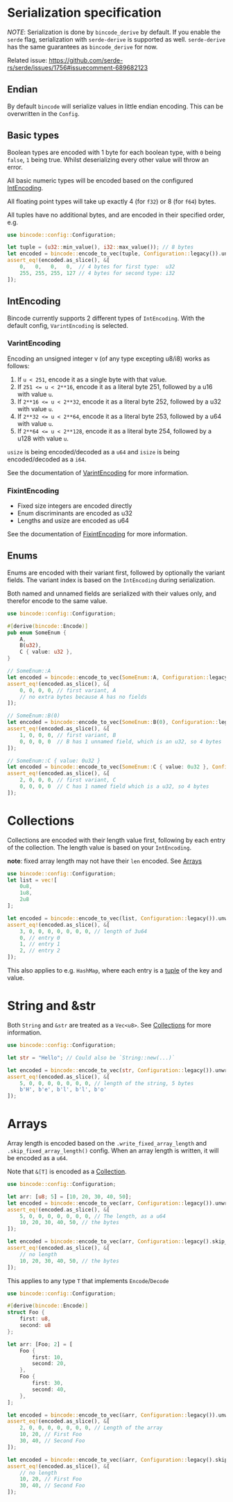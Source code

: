 # Serialization specification

*NOTE*: Serialization is done by `bincode_derive` by default. If you enable the `serde` flag, serialization with `serde-derive` is supported as well. `serde-derive` has the same guarantees as `bincode_derive` for now.

Related issue: <https://github.com/serde-rs/serde/issues/1756#issuecomment-689682123>

## Endian

By default `bincode` will serialize values in little endian encoding. This can be overwritten in the `Config`.

## Basic types

Boolean types are encoded with 1 byte for each boolean type, with `0` being `false`, `1` being true. Whilst deserializing every other value will throw an error.

All basic numeric types will be encoded based on the configured [IntEncoding](#intencoding).

All floating point types will take up exactly 4 (for `f32`) or 8 (for `f64`) bytes.

All tuples have no additional bytes, and are encoded in their specified order, e.g.
```rust
use bincode::config::Configuration;

let tuple = (u32::min_value(), i32::max_value()); // 8 bytes
let encoded = bincode::encode_to_vec(tuple, Configuration::legacy()).unwrap();
assert_eq!(encoded.as_slice(), &[
    0,   0,   0,   0,  // 4 bytes for first type:  u32
    255, 255, 255, 127 // 4 bytes for second type: i32
]);
```

## IntEncoding
Bincode currently supports 2 different types of `IntEncoding`. With the default config, `VarintEncoding` is selected.

### VarintEncoding
Encoding an unsigned integer v (of any type excepting u8/i8) works as follows:

1. If `u < 251`, encode it as a single byte with that value.
1. If `251 <= u < 2**16`, encode it as a literal byte 251, followed by a u16 with value `u`.
1. If `2**16 <= u < 2**32`, encode it as a literal byte 252, followed by a u32 with value `u`.
1. If `2**32 <= u < 2**64`, encode it as a literal byte 253, followed by a u64 with value `u`.
1. If `2**64 <= u < 2**128`, encode it as a literal byte 254, followed by a u128 with value `u`.

`usize` is being encoded/decoded as a `u64` and `isize` is being encoded/decoded as a `i64`.

See the documentation of [VarintEncoding](https://docs.rs/bincode/2.0.0-beta/bincode/config/struct.Configuration.html#method.with_variable_int_encoding) for more information.

### FixintEncoding

- Fixed size integers are encoded directly
- Enum discriminants are encoded as u32
- Lengths and usize are encoded as u64

See the documentation of [FixintEncoding](https://docs.rs/bincode/2.0.0-beta/bincode/config/struct.Configuration.html#method.with_fixed_int_encoding) for more information.

## Enums

Enums are encoded with their variant first, followed by optionally the variant fields. The variant index is based on the `IntEncoding` during serialization.

Both named and unnamed fields are serialized with their values only, and therefor encode to the same value.

```rust
use bincode::config::Configuration;

#[derive(bincode::Encode)]
pub enum SomeEnum {
    A,
    B(u32),
    C { value: u32 },
}

// SomeEnum::A
let encoded = bincode::encode_to_vec(SomeEnum::A, Configuration::legacy()).unwrap();
assert_eq!(encoded.as_slice(), &[
    0, 0, 0, 0, // first variant, A
    // no extra bytes because A has no fields
]);

// SomeEnum::B(0)
let encoded = bincode::encode_to_vec(SomeEnum::B(0), Configuration::legacy()).unwrap();
assert_eq!(encoded.as_slice(), &[
    1, 0, 0, 0, // first variant, B
    0, 0, 0, 0  // B has 1 unnamed field, which is an u32, so 4 bytes
]);

// SomeEnum::C { value: 0u32 }
let encoded = bincode::encode_to_vec(SomeEnum::C { value: 0u32 }, Configuration::legacy()).unwrap();
assert_eq!(encoded.as_slice(), &[
    2, 0, 0, 0, // first variant, C
    0, 0, 0, 0  // C has 1 named field which is a u32, so 4 bytes
]);
```

# Collections

Collections are encoded with their length value first, following by each entry of the collection. The length value is based on your `IntEncoding`.

**note**: fixed array length may not have their `len` encoded. See [Arrays](#arrays)

```rust
use bincode::config::Configuration;
let list = vec![
    0u8,
    1u8,
    2u8
];

let encoded = bincode::encode_to_vec(list, Configuration::legacy()).unwrap();
assert_eq!(encoded.as_slice(), &[
    3, 0, 0, 0, 0, 0, 0, 0, // length of 3u64
    0, // entry 0
    1, // entry 1
    2, // entry 2
]);
```

This also applies to e.g. `HashMap`, where each entry is a [tuple](#basic-types) of the key and value.

# String and &str

Both `String` and `&str` are treated as a `Vec<u8>`. See [Collections](#collections) for more information.

```rust
use bincode::config::Configuration;

let str = "Hello"; // Could also be `String::new(...)`

let encoded = bincode::encode_to_vec(str, Configuration::legacy()).unwrap();
assert_eq!(encoded.as_slice(), &[
    5, 0, 0, 0, 0, 0, 0, 0, // length of the string, 5 bytes
    b'H', b'e', b'l', b'l', b'o'
]);
```

# Arrays

Array length is encoded based on the `.write_fixed_array_length` and `.skip_fixed_array_length()` config. When an array length is written, it will be encoded as a `u64`.

Note that `&[T]` is encoded as a [Collection](#collections).


```rust
use bincode::config::Configuration;

let arr: [u8; 5] = [10, 20, 30, 40, 50];
let encoded = bincode::encode_to_vec(arr, Configuration::legacy()).unwrap();
assert_eq!(encoded.as_slice(), &[
    5, 0, 0, 0, 0, 0, 0, 0, // The length, as a u64
    10, 20, 30, 40, 50, // the bytes
]);

let encoded = bincode::encode_to_vec(arr, Configuration::legacy().skip_fixed_array_length()).unwrap();
assert_eq!(encoded.as_slice(), &[
    // no length
    10, 20, 30, 40, 50, // the bytes
]);
```

This applies to any type `T` that implements `Encode`/`Decode`

```rust
use bincode::config::Configuration;

#[derive(bincode::Encode)]
struct Foo {
    first: u8,
    second: u8
};

let arr: [Foo; 2] = [
    Foo {
        first: 10,
        second: 20,
    },
    Foo {
        first: 30,
        second: 40,
    },
];

let encoded = bincode::encode_to_vec(&arr, Configuration::legacy()).unwrap();
assert_eq!(encoded.as_slice(), &[
    2, 0, 0, 0, 0, 0, 0, 0, // Length of the array
    10, 20, // First Foo
    30, 40, // Second Foo
]);

let encoded = bincode::encode_to_vec(&arr, Configuration::legacy().skip_fixed_array_length()).unwrap();
assert_eq!(encoded.as_slice(), &[
    // no length
    10, 20, // First Foo
    30, 40, // Second Foo
]);
```

